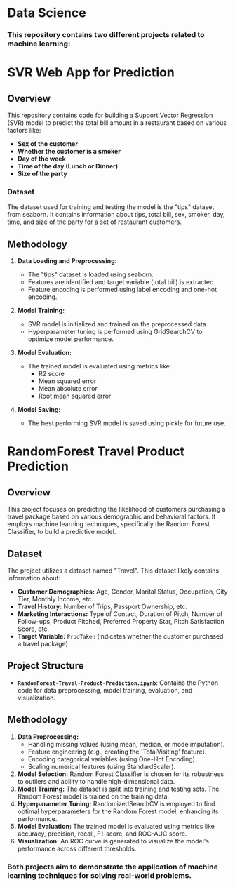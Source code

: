 # Data Science
### This repository contains two different projects related to machine learning:

# SVR Web App for Prediction
## Overview
This repository contains code for building a Support Vector Regression (SVR) model to predict the total bill amount in a restaurant based on various factors like:
* **Sex of the customer**
* **Whether the customer is a smoker**
* **Day of the week**
* **Time of the day (Lunch or Dinner)**
* **Size of the party**
### Dataset
The dataset used for training and testing the model is the "tips" dataset from seaborn. It contains information about tips, total bill, sex, smoker, day, time, and size of the party for a set of restaurant customers.

## Methodology
1. **Data Loading and Preprocessing:**

    - The "tips" dataset is loaded using seaborn.
    - Features are identified and target variable (total bill) is extracted.
    - Feature encoding is performed using label encoding and one-hot encoding.

2. **Model Training:**

    - SVR model is initialized and trained on the preprocessed data.
    - Hyperparameter tuning is performed using GridSearchCV to optimize model performance.

3. **Model Evaluation:**

    - The trained model is evaluated using metrics like:
        - R2 score
        - Mean squared error 
        - Mean absolute error
        - Root mean squared error

4. **Model Saving:**

    - The best performing SVR model is saved using pickle for future use.

# RandomForest Travel Product Prediction

## Overview

This project focuses on predicting the likelihood of customers purchasing a travel package based on various demographic and behavioral factors. It employs machine learning techniques, specifically the Random Forest Classifier, to build a predictive model.

## Dataset

The project utilizes a dataset named "Travel". This dataset likely contains information about:

* **Customer Demographics:** Age, Gender, Marital Status, Occupation, City Tier, Monthly Income, etc.
* **Travel History:** Number of Trips, Passport Ownership, etc.
* **Marketing Interactions:** Type of Contact, Duration of Pitch, Number of Follow-ups, Product Pitched, Preferred Property Star, Pitch Satisfaction Score, etc.
* **Target Variable:**  `ProdTaken` (indicates whether the customer purchased a travel package)

## Project Structure

* **`RandomForest-Travel-Product-Prediction.ipynb`**:  Contains the Python code for data preprocessing, model training, evaluation, and visualization.

## Methodology

1. **Data Preprocessing:**
   - Handling missing values (using mean, median, or mode imputation).
   - Feature engineering (e.g., creating the 'TotalVisiting' feature).
   - Encoding categorical variables (using One-Hot Encoding).
   - Scaling numerical features (using StandardScaler).
2. **Model Selection:** Random Forest Classifier is chosen for its robustness to outliers and ability to handle high-dimensional data.
3. **Model Training:** The dataset is split into training and testing sets. The Random Forest model is trained on the training data.
4. **Hyperparameter Tuning:** RandomizedSearchCV is employed to find optimal hyperparameters for the Random Forest model, enhancing its performance.
5. **Model Evaluation:** The trained model is evaluated using metrics like accuracy, precision, recall, F1-score, and ROC-AUC score.
6. **Visualization:**  An ROC curve is generated to visualize the model's performance across different thresholds.

### Both projects aim to demonstrate the application of machine learning techniques for solving real-world problems.
